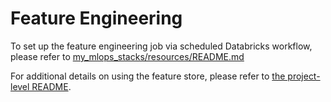 # Feature Engineering
To set up the feature engineering job via scheduled Databricks workflow, please refer to [my_mlops_stacks/resources/README.md](../resources/README.md)

For additional details on using the feature store, please refer to [the project-level README](../README.md).
